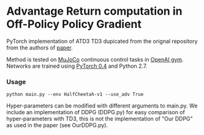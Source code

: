 # Advantage Return computation in Off-Policy Policy Gradient

PyTorch implementation of ATD3 
TD3 dupicated from the orignal repository from the authors of [paper](https://arxiv.org/abs/1802.09477).

Method is tested on [MuJoCo](http://www.mujoco.org/) continuous control tasks in [OpenAI gym](https://github.com/openai/gym). 
Networks are trained using [PyTorch 0.4](https://github.com/pytorch/pytorch) and Python 2.7. 

### Usage
```
python main.py --env HalfCheetah-v1 --use_adv True
```

Hyper-parameters can be modified with different arguments to main.py. We include an implementation of DDPG (DDPG.py) for easy comparison of hyper-parameters with TD3, this is not the implementation of "Our DDPG" as used in the paper (see OurDDPG.py). 

